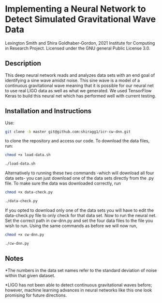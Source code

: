 # Implementing a Neural Network to Detect Simulated Gravitational Wave Data
Lexington Smith and Shira Goldhaber-Gordon, 2021 Institute for Computing in Research Project. Licensed under the GNU general Public License 3.0.

## Description
This deep neural network reads and analyzes data sets with an end goal of identifying a sine wave amidst noise. This sine wave is a model of a continuous gravitational wave meaning that it is possible for our neural net to use real LIGO data as well as what we generated. We used TensorFlow Keras to build this neural net which has performed well with current testing.  


## Installation and Instructions  
Use:

```bash
git clone -b master git@github.com:shiragg1/icr-cw-dnn.git
```
to clone the repository and access our code. 
To download the data files, run:

```bash
chmod +x load-data.sh
```

```bash
./load-data.sh
```
Alternatively to running these two commands -which will download all four data sets- you can just download one of the data sets directly from the .py file.
To make sure the data was downloaded correctly, run

```bash
chmod +x data-check.py
```

```bash
./data-check.py
```
If you opted to download only one of the data sets you will have to edit the data-check.py file to only check for that data set.
Now to run the neural net. Set the correct path in cw-dnn.py and set the four data files to the file you wish to run. Using the same commands as before we will now run,

```bash
chmod +x cw-dnn.py
```

```bash
./cw-dnn.py
```
## Notes
*The numbers in the data set names refer to the standard deviation of noise within that given dataset.

*LIGO has not been able to detect continuous gravitational waves before; however, machine learning advances in neural networks like this one look promising for future directions.

